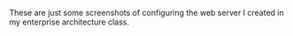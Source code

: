 These are just some screenshots of configuring
the web server I created in my enterprise 
architecture class. 
